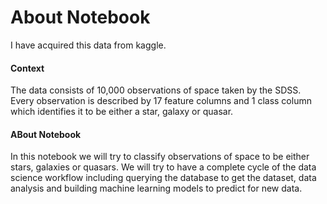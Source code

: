 <h1> About Notebook</h1>

I have acquired this data from kaggle.

<h4>Context</h4>

<p>The data consists of 10,000 observations of space taken by the SDSS. Every observation is described by 17 feature columns and 1 class column which identifies it to be either a star, galaxy or quasar.</p>

<h4>ABout Notebook</h4>

<p>In this notebook we will try to classify observations of space to be either stars, galaxies or quasars. We will try to have a complete cycle of the data science workflow including querying the database to get the dataset, data analysis and building machine learning models to predict for new data. </p>